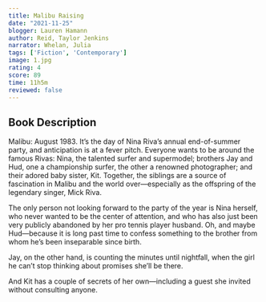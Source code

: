 ```yaml
---
title: Malibu Raising
date: "2021-11-25"
blogger: Lauren Hamann
author: Reid, Taylor Jenkins
narrator: Whelan, Julia
tags: ['Fiction', 'Contemporary']
image: 1.jpg
rating: 4
score: 89
time: 11h5m
reviewed: false
---
```



## Book Description
Malibu: August 1983. It’s the day of Nina Riva’s annual end-of-summer party, and anticipation is at a fever pitch. Everyone wants to be around the famous Rivas: Nina, the talented surfer and supermodel; brothers Jay and Hud, one a championship surfer, the other a renowned photographer; and their adored baby sister, Kit. Together, the siblings are a source of fascination in Malibu and the world over—especially as the offspring of the legendary singer, Mick Riva.

The only person not looking forward to the party of the year is Nina herself, who never wanted to be the center of attention, and who has also just been very publicly abandoned by her pro tennis player husband. Oh, and maybe Hud—because it is long past time to confess something to the brother from whom he’s been inseparable since birth.

Jay, on the other hand, is counting the minutes until nightfall, when the girl he can’t stop thinking about promises she’ll be there.

And Kit has a couple of secrets of her own—including a guest she invited without consulting anyone.